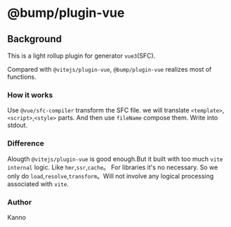 # @bump/plugin-vue

## Background

This is a light rollup plugin for generator `vue3`(SFC).

Compared with `@vitejs/plugin-vue`, `@bump/plugin-vue` realizes most
of functions.

### How it works

Use `@vue/sfc-compiler` transform the SFC file. we will translate `<template>`,`<script>`,`<style>` parts. And then use `fileName` compose them. Write into stdout.

### Difference

Alougth `@vitejs/plugin-vue` is good enough.But it built with too much `vite internal` logic.
Like `hmr`,`ssr`,`cache`。 For libraries it's no necessary. So we only do `load`,`resolve`,`transform`。Will not involve any logical processing associated with `vite`.

### Author

Kanno
